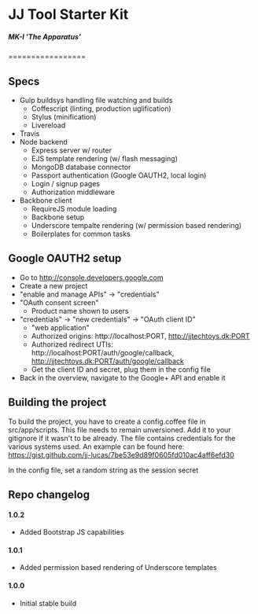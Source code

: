 # JJ Tool Starter Kit
##### MK-I 'The Apparatus'
=================

## Specs
- Gulp buildsys handling file watching and builds
    - Coffescript (linting, production uglification)
    - Stylus (minification)
    - Livereload
- Travis
- Node backend
	- Express server w/ router
	- EJS template rendering (w/ flash messaging)
	- MongoDB database connector
	- Passport authentication (Google OAUTH2, local login)
	- Login / signup pages
	- Authorization middleware
- Backbone client
	- RequireJS module loading
	- Backbone setup
	- Underscore tempalte rendering (w/ permission based rendering)
	- Boilerplates for common tasks


## Google OAUTH2 setup

- Go to http://console.developers.google.com
- Create a new project
- "enable and manage APIs" -> "credentials"
- "OAuth consent screen"
	- Product name shown to users
- "credentials" -> "new credentials" -> "OAuth client ID"
	- "web application"
	- Authorized origins: http://localhost:PORT, http://jjtechtoys.dk:PORT
	- Authorized redirect UTIs: http://localhost:PORT/auth/google/callback, http://jjtechtoys.dk:PORT/auth/google/callback
	- Get the client ID and secret, plug them in the config file
- Back in the overview, navigate to the Google+ API and enable it

## Building the project

To build the project, you have to create a config.coffee file in src/app/scripts. This file needs to remain unversioned. Add it to your gitignore if it wasn't to be already. The file contains credentials for the various systems used. An example can be found here: https://gist.github.com/jj-lucas/7be53e9d89f0605fd010ac4aff6efd30

In the config file, set a random string as the session secret

## Repo changelog

#### 1.0.2
* Added Bootstrap JS capabilities

#### 1.0.1
* Added permission based rendering of Underscore templates

#### 1.0.0
* Initial stable build
